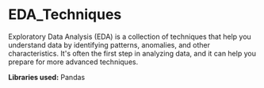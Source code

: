 # EDA_Techniques
Exploratory Data Analysis (EDA) is a collection of techniques that help you understand data by identifying patterns, anomalies, and other characteristics. It's often the first step in analyzing data, and it can help you prepare for more advanced techniques. 


**Libraries used:**
Pandas
